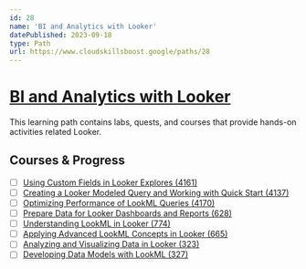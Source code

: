 ```yaml
---
id: 28
name: 'BI and Analytics with Looker'
datePublished: 2023-09-18
type: Path
url: https://www.cloudskillsboost.google/paths/28
---
```


# [BI and Analytics with Looker](https://www.cloudskillsboost.google/paths/28)

This learning path contains labs, quests, and courses that provide hands-on activities related Looker.

## Courses & Progress

- [ ] [Using Custom Fields in Looker Explores (4161)](../courses/Using-Custom-Fields-in-Looker-Explores.md)
- [ ] [Creating a Looker Modeled Query and Working with Quick Start (4137)](../courses/Creating-a-Looker-Modeled-Query-and-Working-with-Quick-Start.md)
- [ ] [Optimizing Performance of LookML Queries (4170)](../courses/Optimizing-Performance-of-LookML-Queries.md)
- [ ] [Prepare Data for Looker Dashboards and Reports (628)](../courses/Prepare-Data-for-Looker-Dashboards-and-Reports.md)
- [ ] [Understanding LookML in Looker (774)](../courses/Understanding-LookML-in-Looker.md)
- [ ] [Applying Advanced LookML Concepts in Looker (665)](../courses/Applying-Advanced-LookML-Concepts-in-Looker.md)
- [ ] [Analyzing and Visualizing Data in Looker (323)](../courses/Analyzing-and-Visualizing-Data-in-Looker.md)
- [ ] [Developing Data Models with LookML (327)](../courses/Developing-Data-Models-with-LookML.md)
